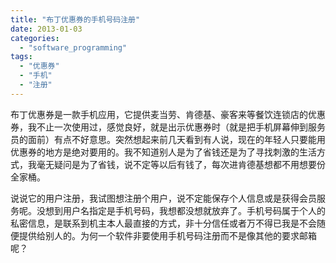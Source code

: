 ```yaml
---
title: "布丁优惠券的手机号码注册"
date: 2013-01-03
categories: 
  - "software_programming"
tags: 
  - "优惠券"
  - "手机"
  - "注册"
---
```


布丁优惠券是一款手机应用，它提供麦当劳、肯德基、豪客来等餐饮连锁店的优惠券，我不止一次使用过，感觉良好，就是出示优惠券时（就是把手机屏幕伸到服务员的面前）有点不好意思。突然想起来前几天看到有人说，现在的年轻人只要能用优惠券的地方是绝对要用的。我不知道别人是为了省钱还是为了寻找刺激的生活方式，我毫无疑问是为了省钱，说不定等以后有钱了，每次进肯德基想都不用想要份全家桶。

说说它的用户注册，我试图想注册个用户，说不定能保存个人信息或是获得会员服务呢。没想到用户名指定是手机号码，我想都没想就放弃了。手机号码属于个人的私密信息，是联系到机主本人最直接的方式，非十分信任或者万不得已我是不会随便提供给别人的。为何一个软件非要使用手机号码注册而不是像其他的要求邮箱呢？

